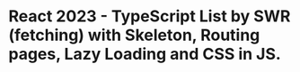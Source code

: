 # React 2023 - TypeScript List by SWR (fetching) with Skeleton, Routing pages, Lazy Loading and CSS in JS.
